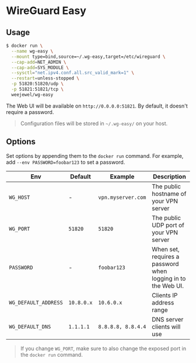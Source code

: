 # WireGuard Easy

## Usage

```bash
$ docker run \
  --name wg-easy \
  --mount type=bind,source=~/.wg-easy,target=/etc/wireguard \
  --cap-add=NET_ADMIN \
  --cap-add=SYS_MODULE \
  --sysctl="net.ipv4.conf.all.src_valid_mark=1" \
  --restart=unless-stopped \
  -p 51820:51820/udp \
  -p 51821:51821/tcp \
  weejewel/wg-easy
```

The Web UI will be available on `http://0.0.0.0:51821`. By default, it doesn't require a password.

> Configuration files will be stored in `~/.wg-easy/` on your host.


## Options

Set options by appending them to the `docker run` command. For example, add `--env PASSWORD=foobar123` to set a password.

| Env | Default | Example | Description |
| - | - | - | - |
| `WG_HOST` | - | `vpn.myserver.com` | The public hostname of your VPN server |
| `WG_PORT` | `51820` | `51820` | The public UDP port of your VPN server |
| `PASSWORD` | - | `foobar123` | When set, requires a password when logging in to the Web UI. |
| `WG_DEFAULT_ADDRESS` | `10.8.0.x` | `10.6.0.x` | Clients IP address range |
| `WG_DEFAULT_DNS` | `1.1.1.1` | `8.8.8.8, 8.8.4.4` | DNS server clients will use |

> If you change `WG_PORT`, make sure to also change the exposed port in the `docker run` command.